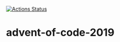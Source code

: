 [![Actions Status](https://github.com/lionralfs/advent-of-code-2019/workflows/Test/badge.svg)](https://github.com/lionralfs/advent-of-code-2019/actions)

# advent-of-code-2019
